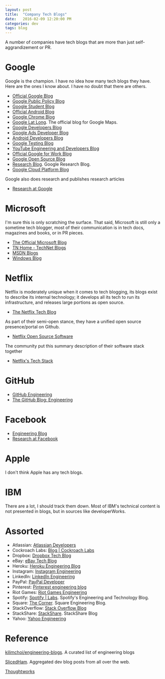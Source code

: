 ```yaml
---
layout: post
title:  "Company Tech Blogs"
date:   2016-02-09 12:20:00 PM
categories: dev
tags: blog
---
```


A number of companies have tech blogs that are more than just self-aggrandizement or PR.

# Google

Google is the champion. I have no idea how many tech blogs they have. Here are the ones I know about. I have no doubt that there are others.

* [Official Google Blog](https://googleblog.blogspot.com/)
* [Google Public Policy Blog](http://googlepublicpolicy.blogspot.com/)
* [Google Student Blog](http://googleforstudents.blogspot.com/)
* [Official Android Blog](http://officialandroid.blogspot.com/)
* [Google Chrome Blog](http://chrome.blogspot.com/)
* [Google Lat Long](http://google-latlong.blogspot.com/). The official blog for Google Maps.
* [Google Developers Blog](http://googledevelopers.blogspot.com/)
* [Google Ads Developer Blog](http://googleadsdeveloper.blogspot.com/)
* [Android Developers Blog](http://android-developers.blogspot.com/)
* [Google Testing Blog](http://googletesting.blogspot.com/)
* [YouTube Engineering and Developers Blog](http://youtube-eng.blogspot.com/)
* [Official Google for Work Blog](http://googleforwork.blogspot.com/)
* [Google Open Source Blog](http://google-opensource.blogspot.com/)
* [Research Blog](http://googleresearch.blogspot.com/). Google Research Blog.
* [Google Cloud Platform Blog](http://googlecloudplatform.blogspot.com/)

Google also does research and publishes research articles

* [Research at Google](http://research.google.com/pubs/papers.html)

# Microsoft

I'm sure this is only scratching the surface. That said, Microsoft is still only a sometime
tech blogger, most of their communication is in tech docs, magazines and books, or in PR pieces.

* [The Official Microsoft Blog](http://blogs.microsoft.com/)
* [TN Home - TechNet Blogs](http://blogs.technet.com/)
* [MSDN Blogs](http://blogs.msdn.com/)
* [Windows Blog](https://blogs.windows.com/)

# Netflix

Netflix is moderately unique when it comes to tech blogging, its blogs exist to describe its
internal technology; it develops all its tech to run its infrastructure, and releases large portions as open source.

* [The Netflix Tech Blog](http://techblog.netflix.com/)

As part of their semi-open stance, they have a unified open source presence/portal on Github.

* [Netflix Open Source Software](https://netflix.github.io/)

The community put this summary description of their software stack together

* [Netflix's Tech Stack](http://stackshare.io/netflix/netflix)

# GitHub

* [GitHub Engineering](http://githubengineering.com/)
* [The GitHub Blog: Engineering](https://github.com/blog/category/engineering)

# Facebook

* [Engineering Blog](https://code.facebook.com/posts/)
* [Research at Facebook](https://research.facebook.com/blog/ai/)

# Apple

I don't think Apple has any tech blogs.

# IBM

There are a lot, I should track them down. Most of IBM's technical content is not presented in blogs, but
in sources like developerWorks.

# Assorted

* Atlassian: [Atlassian Developers](https://developer.atlassian.com/blog/)
* Cockroach Labs: [Blog \| Cockroach Labs](http://www.cockroachlabs.com/blog/)
* Dropbox: [Dropbox Tech Blog](https://blogs.dropbox.com/tech/)
* eBay: [eBay Tech Blog](http://www.ebaytechblog.com/)
* Heroku: [Heroku Engineering Blog](https://engineering.heroku.com/)
* Instagram: [Instagram Engineering](http://instagram-engineering.tumblr.com/)
* LinkedIn: [LinkedIn Engineering](https://engineering.linkedin.com/blog)
* PayPal: [PayPal Developer](https://devblog.paypal.com/category/engineering/)
* Pinterest: [Pinterest engineering blog](https://engineering.pinterest.com/blog)
* Riot Games: [Riot Games Engineering](http://engineering.riotgames.com/)
* Spotify: [Spotify \| Labs](https://labs.spotify.com/). Spotify's Engineering and Technology Blog.
* Square: [The Corner](https://corner.squareup.com/). Square Engineering Blog.
* StackOverflow: [Stack Overflow Blog](http://blog.stackoverflow.com/engineering/)
* StackShare: [StackShare](http://stackshare.io/posts). StackShare Blog
* Yahoo: [Yahoo Engineering](http://yahooeng.tumblr.com/)

# Reference

[kilimchoi/engineering-blogs](https://github.com/kilimchoi/engineering-blogs). A curated list of engineering blogs

[SlicedHam](http://www.slicedham.co/). Aggregated dev blog posts from all over the web.

[Thoughtworks](https://www.thoughtworks.com/insights)

